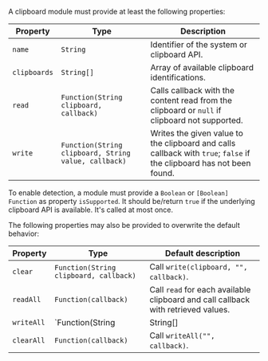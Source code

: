 A clipboard module must provide at least the following properties:

| Property | Type | Description |
|---| --- | --- |
| `name` | `String` | Identifier of the system or clipboard API. |
| `clipboards` | `String[]` | Array of available clipboard identifications. |
| `read` | `Function(String clipboard, callback)` | Calls callback with the content read from the clipboard or `null` if clipboard not supported. |
| `write` | `Function(String clipboard, String value, callback)` | Writes the given value to the clipboard and calls callback with `true`; `false` if the clipboard has not been found. |

To enable detection, a module must provide a `Boolean` or `[Boolean] Function` as property `isSupported`. It should be/return `true` if the underlying clipboard API is available. It's called at most once.

The following properties may also be provided to overwrite the default behavior:

| Property | Type | Default description |
| --- | --- | --- |
| `clear` | `Function(String clipboard, callback)` | Call `write(clipboard, "", callback)`. |
| `readAll` | `Function(callback)` | Call `read` for each available clipboard and call callback with retrieved values. |
| `writeAll` | `Function(String|String[]|Object values, callback)` | Call `write` for each available clipboard with respective value and call callback with retrieved values. |
| `clearAll` | `Function(callback)` | Call `writeAll("", callback)`. |

